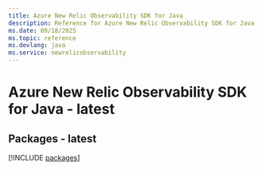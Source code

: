```yaml
---
title: Azure New Relic Observability SDK for Java
description: Reference for Azure New Relic Observability SDK for Java
ms.date: 09/18/2025
ms.topic: reference
ms.devlang: java
ms.service: newrelicobservability
---
```

# Azure New Relic Observability SDK for Java - latest
## Packages - latest
[!INCLUDE [packages](new-relic-observability-index.md)]